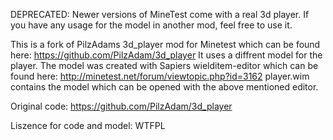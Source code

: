 
DEPRECATED: Newer versions of MineTest come with a real 3d player. If you have any usage for the model in another mod, feel free to use it.

This is a fork of PilzAdams 3d_player mod for Minetest which can be found here: https://github.com/PilzAdam/3d_player
It uses a diffrent model for the player. The model was created with Sapiers wielditem-editor which can be found here: http://minetest.net/forum/viewtopic.php?id=3162
player.wim contains the model which can be opened with the above mentioned editor.

Original code: https://github.com/PilzAdam/3d_player

Liszence for code and model: WTFPL
